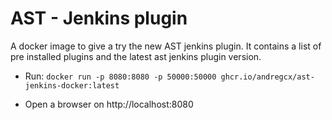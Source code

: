 # AST - Jenkins plugin

A docker image to give a try the new AST jenkins plugin. 
It contains a list of pre installed plugins and the latest ast jenkins plugin version. 


- Run: 
``` docker run -p 8080:8080 -p 50000:50000 ghcr.io/andregcx/ast-jenkins-docker:latest ```

- Open a browser on http://localhost:8080


